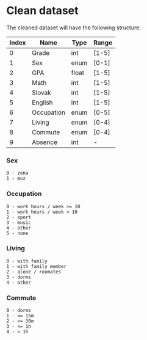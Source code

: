 # Clean dataset

The cleaned dataset will have the following structure:

| Index | Name       | Type  | Range |
|-------|------------|-------|-------|
| 0     | Grade      | int   | [1-5] |
| 1     | Sex        | enum  | [0-1] |
| 2     | GPA        | float | [1-5] |
| 3     | Math       | int   | [1-5] |
| 4     | Slovak     | int   | [1-5] |
| 5     | English    | int   | [1-5] |
| 6     | Occupation | enum  | [0-5] |
| 7     | Living     | enum  | [0-4] |
| 8     | Commute    | enum  | [0-4] |
| 9     | Absence    | int   | -     |

### Sex

```
0 - zena
1 - muz
```

### Occupation

```
0 - work hours / week >= 10
1 - work hours / week < 10
2 - sport
3 - music
4 - other
5 - none
```

### Living

```
0 - with family
1 - with family member
2 - alone / roomates
3 - dorms
4 - other
```

### Commute

```
0 - dorms
1 - <= 15m
2 - <= 30m
3 - <= 1h
4 - > 1h
```
